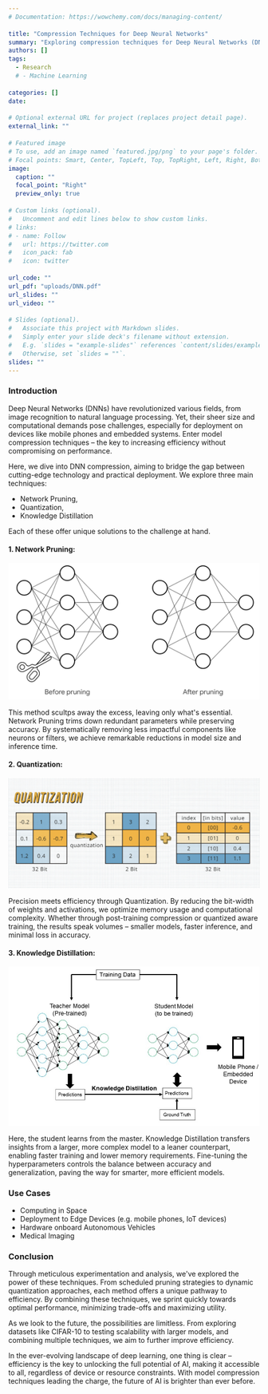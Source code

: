 ```yaml
---
# Documentation: https://wowchemy.com/docs/managing-content/

title: "Compression Techniques for Deep Neural Networks"
summary: "Exploring compression techniques for Deep Neural Networks (DNNs), aiming to enhance efficiency and performance for deployment on resource-constrained devices, with a focus on inference time, memory footprint, and prediction accuracy evaluation."
authors: []
tags: 
  - Research
  # - Machine Learning

categories: []
date:

# Optional external URL for project (replaces project detail page).
external_link: ""

# Featured image
# To use, add an image named `featured.jpg/png` to your page's folder.
# Focal points: Smart, Center, TopLeft, Top, TopRight, Left, Right, BottomLeft, Bottom, BottomRight.
image:
  caption: ""
  focal_point: "Right"
  preview_only: true

# Custom links (optional).
#   Uncomment and edit lines below to show custom links.
# links:
# - name: Follow
#   url: https://twitter.com
#   icon_pack: fab
#   icon: twitter

url_code: ""
url_pdf: "uploads/DNN.pdf"
url_slides: ""
url_video: ""

# Slides (optional).
#   Associate this project with Markdown slides.
#   Simply enter your slide deck's filename without extension.
#   E.g. `slides = "example-slides"` references `content/slides/example-slides.md`.
#   Otherwise, set `slides = ""`.
slides: ""
---
```

### Introduction

Deep Neural Networks (DNNs) have revolutionized various fields, from image recognition to natural language processing. Yet, their sheer size and computational demands pose challenges, especially for deployment on devices like mobile phones and embedded systems. Enter model compression techniques – the key to increasing efficiency without compromising on performance.

Here, we dive into DNN compression, aiming to bridge the gap between cutting-edge technology and practical deployment. We explore three main techniques: 

- Network Pruning, 
- Quantization,  
- Knowledge Distillation

Each of these offer unique solutions to the challenge at hand.


#### 1. Network Pruning:
![screen reader text](pruning.png )

This method scultps away the excess, leaving only what's essential. Network Pruning trims down redundant parameters while preserving accuracy. By systematically removing less impactful components like neurons or filters, we achieve remarkable reductions in model size and inference time.

#### 2. Quantization:
![screen reader text](quantization.png )

Precision meets efficiency through Quantization. By reducing the bit-width of weights and activations, we optimize memory usage and computational complexity. Whether through post-training compression or quantized aware training, the results speak volumes – smaller models, faster inference, and minimal loss in accuracy.

#### 3. Knowledge Distillation:
![screen reader text](kd.jpg )

Here, the student learns from the master. Knowledge Distillation transfers insights from a larger, more complex model to a leaner counterpart, enabling faster training and lower memory requirements. Fine-tuning the hyperparameters controls the balance between accuracy and generalization, paving the way for smarter, more efficient models.

### Use Cases
- Computing in Space
- Deployment to Edge Devices (e.g. mobile phones, IoT devices)
- Hardware onboard Autonomous Vehicles
- Medical Imaging 


### Conclusion
Through meticulous experimentation and analysis, we've explored the power of these techniques. From scheduled pruning strategies to dynamic quantization approaches, each method offers a unique pathway to efficiency. By combining these techniques, we sprint quickly towards optimal performance, minimizing trade-offs and maximizing utility.

As we look to the future, the possibilities are limitless. From exploring datasets like CIFAR-10 to testing scalability with larger models, and combining multiple techniques, we aim to further improve efficiency.

In the ever-evolving landscape of deep learning, one thing is clear – efficiency is the key to unlocking the full potential of AI, making it accessible to all, regardless of device or resource constraints. With model compression techniques leading the charge, the future of AI is brighter than ever before.
